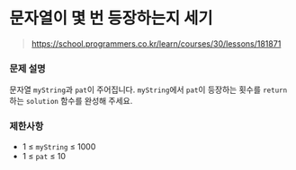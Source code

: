 # 문자열이 몇 번 등장하는지 세기

> https://school.programmers.co.kr/learn/courses/30/lessons/181871

### 문제 설명

문자열 `myString`과 `pat`이 주어집니다. `myString`에서 `pat`이 등장하는 횟수를 `return` 하는 `solution` 함수를 완성해 주세요.

### 제한사항

- 1 ≤ `myString` ≤ 1000
- 1 ≤ `pat` ≤ 10
